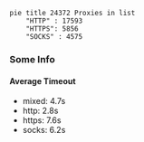 
```mermaid
pie title 24372 Proxies in list
    "HTTP" : 17593
    "HTTPS": 5856
    "SOCKS" : 4575
```

### Some Info
#### Average Timeout

- mixed: 4.7s
- http: 2.8s
- https: 7.6s
- socks: 6.2s